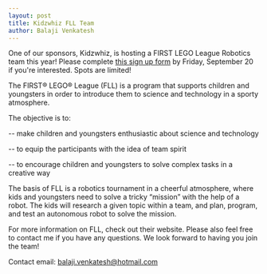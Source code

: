 ```yaml
---
layout: post
title: Kidzwhiz FLL Team
author: Balaji Venkatesh
---
```


One of our sponsors, Kidzwhiz, is hosting a FIRST LEGO League Robotics team this year! Please complete [this sign up form](https://docs.google.com/forms/u/2/d/e/1FAIpQLSc2ka0LZnIwgHSgGXx3c0ESrYOdqpZPaTmNP1GV8eJKgw_mDQ/viewform) by Friday, September 20 if you're interested. Spots are limited!

The  FIRST® LEGO® League (FLL) is a program that supports children and youngsters in order to introduce them to science and technology in a sporty atmosphere.
 
The objective is to:

-- make children and youngsters enthusiastic about science and technology

-- to equip the participants with the idea of team spirit

-- to encourage children and youngsters to solve complex tasks in a creative way
 
The basis of FLL is a robotics tournament in a cheerful atmosphere, where kids and youngsters need to solve a tricky “mission” with the help of a robot. The kids will research a given topic within a team, and plan, program, and test an autonomous robot to solve the mission.  

For more information on FLL, check out their website. Please also feel free to contact me if you have any questions. We look forward to having you join the team!   

Contact email: balaji.venkatesh@hotmail.com
